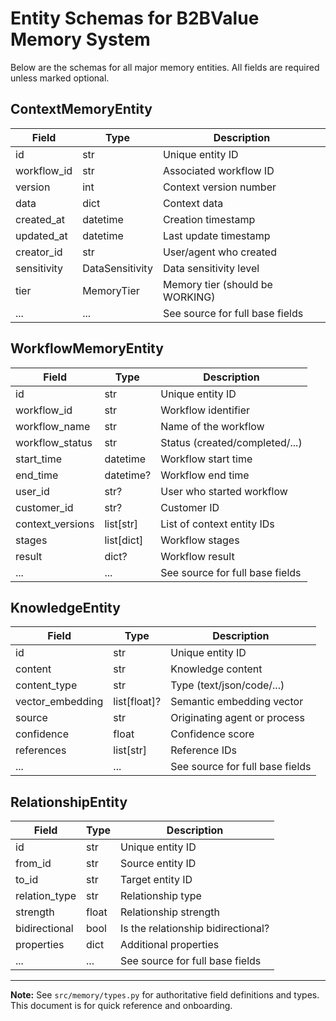 # Entity Schemas for B2BValue Memory System

Below are the schemas for all major memory entities. All fields are required unless marked optional.

## ContextMemoryEntity
| Field         | Type           | Description                                   |
|-------------- |---------------|-----------------------------------------------|
| id            | str            | Unique entity ID                              |
| workflow_id   | str            | Associated workflow ID                        |
| version       | int            | Context version number                        |
| data          | dict           | Context data                                  |
| created_at    | datetime       | Creation timestamp                            |
| updated_at    | datetime       | Last update timestamp                         |
| creator_id    | str            | User/agent who created                        |
| sensitivity   | DataSensitivity| Data sensitivity level                        |
| tier          | MemoryTier     | Memory tier (should be WORKING)               |
| ...           | ...            | See source for full base fields               |

## WorkflowMemoryEntity
| Field         | Type           | Description                                   |
|-------------- |---------------|-----------------------------------------------|
| id            | str            | Unique entity ID                              |
| workflow_id   | str            | Workflow identifier                           |
| workflow_name | str            | Name of the workflow                          |
| workflow_status| str           | Status (created/completed/...)                |
| start_time    | datetime       | Workflow start time                           |
| end_time      | datetime?      | Workflow end time                             |
| user_id       | str?           | User who started workflow                     |
| customer_id   | str?           | Customer ID                                   |
| context_versions| list[str]    | List of context entity IDs                    |
| stages        | list[dict]     | Workflow stages                               |
| result        | dict?          | Workflow result                               |
| ...           | ...            | See source for full base fields               |

## KnowledgeEntity
| Field         | Type           | Description                                   |
|-------------- |---------------|-----------------------------------------------|
| id            | str            | Unique entity ID                              |
| content       | str            | Knowledge content                             |
| content_type  | str            | Type (text/json/code/...)                     |
| vector_embedding| list[float]? | Semantic embedding vector                     |
| source        | str            | Originating agent or process                  |
| confidence    | float          | Confidence score                              |
| references    | list[str]      | Reference IDs                                 |
| ...           | ...            | See source for full base fields               |

## RelationshipEntity
| Field         | Type           | Description                                   |
|-------------- |---------------|-----------------------------------------------|
| id            | str            | Unique entity ID                              |
| from_id       | str            | Source entity ID                              |
| to_id         | str            | Target entity ID                              |
| relation_type | str            | Relationship type                             |
| strength      | float          | Relationship strength                         |
| bidirectional | bool           | Is the relationship bidirectional?            |
| properties    | dict           | Additional properties                         |
| ...           | ...            | See source for full base fields               |

---

**Note:** See `src/memory/types.py` for authoritative field definitions and types. This document is for quick reference and onboarding.
